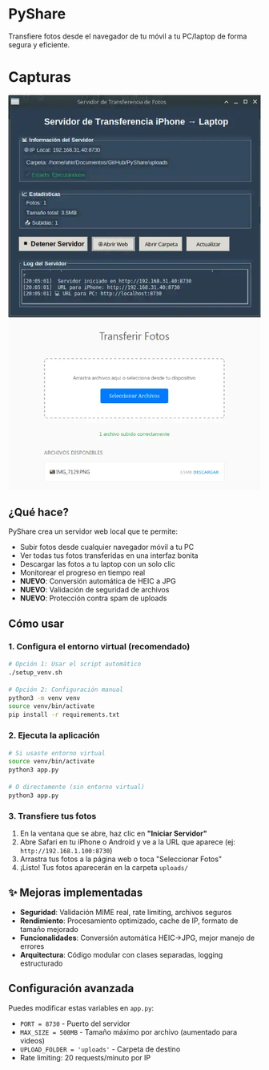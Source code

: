 # PyShare

Transfiere fotos desde el navegador de tu móvil a tu PC/laptop de forma segura y eficiente.

# Capturas
![](demo.webp)
![](demo2.webp)


## ¿Qué hace?

PyShare crea un servidor web local que te permite:

- Subir fotos desde cualquier navegador móvil a tu PC 
- Ver todas tus fotos transferidas en una interfaz bonita
- Descargar las fotos a tu laptop con un solo clic
- Monitorear el progreso en tiempo real
- **NUEVO**: Conversión automática de HEIC a JPG
- **NUEVO**: Validación de seguridad de archivos
- **NUEVO**: Protección contra spam de uploads

## Cómo usar

### 1. Configura el entorno virtual (recomendado)

```bash
# Opción 1: Usar el script automático
./setup_venv.sh

# Opción 2: Configuración manual
python3 -m venv venv
source venv/bin/activate
pip install -r requirements.txt
```

### 2. Ejecuta la aplicación

```bash
# Si usaste entorno virtual
source venv/bin/activate
python3 app.py

# O directamente (sin entorno virtual)
python3 app.py
```

### 3. Transfiere tus fotos

1. En la ventana que se abre, haz clic en **"Iniciar Servidor"**
2. Abre Safari en tu iPhone o Android y ve a la URL que aparece (ej: `http://192.168.1.100:8730`)
3. Arrastra tus fotos a la página web o toca "Seleccionar Fotos"
4. ¡Listo! Tus fotos aparecerán en la carpeta `uploads/`


## ✨ Mejoras implementadas

- **Seguridad**: Validación MIME real, rate limiting, archivos seguros
- **Rendimiento**: Procesamiento optimizado, cache de IP, formato de tamaño mejorado
- **Funcionalidades**: Conversión automática HEIC→JPG, mejor manejo de errores
- **Arquitectura**: Código modular con clases separadas, logging estructurado

## Configuración avanzada

Puedes modificar estas variables en `app.py`:

- `PORT = 8730` - Puerto del servidor
- `MAX_SIZE = 500MB` - Tamaño máximo por archivo (aumentado para videos)
- `UPLOAD_FOLDER = 'uploads'` - Carpeta de destino
- Rate limiting: 20 requests/minuto por IP
